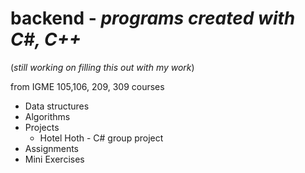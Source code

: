 # backend - *programs created with C#, C++*
(*still working on filling this out with my work*)

from IGME 105,106, 209, 309 courses
 - Data structures
 - Algorithms
 - Projects
    - Hotel Hoth - C# group project
 - Assignments
 - Mini Exercises
